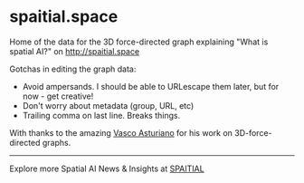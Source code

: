 # spaitial.space
Home of the data for the 3D force-directed graph explaining "What is spatial AI?" on http://spaitial.space

Gotchas in editing the graph data:
- Avoid ampersands. I should be able to URLescape them later, but for now - get creative!
- Don't worry about metadata (group, URL, etc)
- Trailing comma on last line. Breaks things.

With thanks to the amazing [Vasco Asturiano](https://github.com/vasturiano) for his work on 3D-force-directed graphs.

--------------------------------------------------------------------------
Explore more Spatial AI News & Insights at [SPAITIAL](https://spaiti.al)
